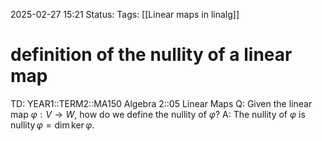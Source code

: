 2025-02-27 15:21
Status: 
Tags: [[Linear maps in linalg]]
# definition of the nullity of a linear map

TD: YEAR1::TERM2::MA150 Algebra 2::05 Linear Maps
Q: Given the linear map $\varphi: V \rightarrow W$, how do we define the nullity of $\varphi$?
A: The nullity of $\varphi$ is $\operatorname{nullity} \varphi = \dim \ker \varphi$.
<!--ID: 1740669760130-->
